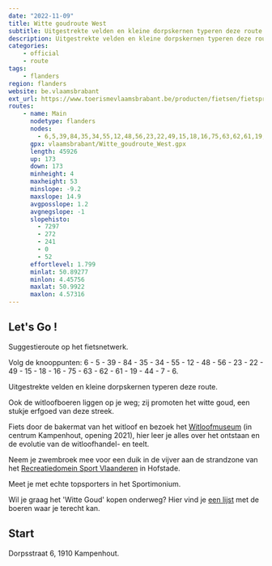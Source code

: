 ```yaml
---
date: "2022-11-09"
title: Witte goudroute West
subtitle: Uitgestrekte velden en kleine dorpskernen typeren deze route
description: Uitgestrekte velden en kleine dorpskernen typeren deze route. Maar ook de witloofboeren liggen op je weg; zij promoten het witte goud, een stukje erfgoed van deze streek. Je komt onder meer langs het Sportimonium, het Recreatiedomein Sport Vlaanderen in Hofstade en het kanaal Leuven-Mechelen.
categories:
    - official
    - route
tags:
    - flanders
region: flanders
website: be.vlaamsbrabant
ext_url: https://www.toerismevlaamsbrabant.be/producten/fietsen/fietsproducten/witte-goudroute-west/index.html
routes:
    - name: Main
      nodetype: flanders
      nodes:
        - 6,5,39,84,35,34,55,12,48,56,23,22,49,15,18,16,75,63,62,61,19,44,7,6
      gpx: vlaamsbrabant/Witte_goudroute_West.gpx
      length: 45926
      up: 173
      down: 173
      minheight: 4
      maxheight: 53
      minslope: -9.2
      maxslope: 14.9
      avgposslope: 1.2
      avgnegslope: -1
      slopehisto:
        - 7297
        - 272
        - 241
        - 0
        - 52
      effortlevel: 1.799
      minlat: 50.89277
      minlon: 4.45756
      maxlat: 50.9922
      maxlon: 4.57316
---
```


## Let's Go ! 

Suggestieroute op het fietsnetwerk.

Volg de knooppunten: 6 - 5 - 39 - 84 - 35 - 34 - 55 - 12 - 48 - 56 - 23 - 22 - 49 - 15 - 18 - 16 - 75 - 63 - 62 - 61 - 19 - 44 - 7 - 6.

Uitgestrekte velden en kleine dorpskernen typeren deze route.

Ook de witloofboeren liggen op je weg; zij promoten het witte goud, een stukje erfgoed van deze streek.

Fiets door de bakermat van het witloof en bezoek het [Witloofmuseum](https://www.toerismevlaamsbrabant.be/producten/bezoeken/bezienswaardigheden/witloofmuseum/) (in centrum Kampenhout, opening 2021), hier leer je alles over het ontstaan en de evolutie van de witloofhandel- en teelt.

Neem je zwembroek mee voor een duik in de vijver aan de strandzone van het [Recreatiedomein Sport Vlaanderen](https://www.toerismevlaamsbrabant.be/producten/sport-en-ontspanning/sport-en-recreatie/recreatiedomein-sport-vlaanderen/) in Hofstade.

Meet je met echte topsporters in het Sportimonium.

Wil je graag het 'Witte Goud' kopen onderweg? Hier vind je [een lijst](https://www.toerismevlaamsbrabant.be/Images/witte-goudroute-west-2021_tcm251-132458.pdf) met de boeren waar je terecht kan.

## Start

Dorpsstraat 6, 1910 Kampenhout.
